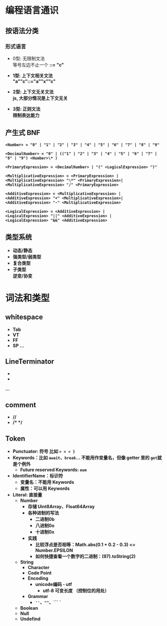 # 编程语言通识

## 按语法分类
### 形式语言
* 0型: 无限制文法<br/>
等号左边不止一个 <a><b> ::= "c"

* 1型: 上下文相关文法<br/>
"a"<b>"c"::="a""x""c"

* 2型: 上下文无关文法<br/>
js, 大部分情况是上下文无关
* 3型: 正则文法<br/>
限制表达能力

## 产生式 BNF

```
<Number> = "0" | "1" | "2" | "3" | "4" | "5" | "6" | "7" | "8" | "9"

<DecimalNumber> = "0" | (("1" | "2" | "3" | "4" | "5" | "6" | "7" | "8" | "9") <Number>\* )

<PrimaryExpression> = <DecimalNumber> | "(" <LogicalExpression> ")"

<MultiplicativeExpression> = <PrimaryExpression> |
<MultiplicativeExpression> "\*" <PrimaryExpression>|
<MultiplicativeExpression> "/" <PrimaryExpression>

<AdditiveExpression> = <MultiplicativeExpression> |
<AdditiveExpression> "+" <MultiplicativeExpression>|
<AdditiveExpression> "-" <MultiplicativeExpression>

<LogicalExpression> = <AdditiveExpression> |
<LogicalExpression> "||" <AdditiveExpression> |
<LogicalExpression> "&&" <AdditiveExpression>

```

## 类型系统
* 动态/静态
* 强类型/弱类型
* 复合类型
* 子类型
   <br>逆变/协变

# 词法和类型

## whitespace
* Tab
* VT
* FF
* SP
...
## LineTerminator
* <LF>
* <CR>
...
## comment
* //
* /* */

##  Token
  - Punctuator: 符号 比如 `> = < }`
  - Keywords：比如 `await`、`break`... 不能用作变量名，但像 getter 里的 `get`就是个例外
    - Future reserved Keywords: `eum`
  - IdentifierName：标识符
    - 变量名：不能用 Keywords
    - 属性：可以用 Keywords
  - Literal: 直接量
    - Number
      - 存储 Uint8Array、Float64Array
      - 各种进制的写法
        - 二进制0b
        - 八进制0o
        - 十进制0x
      - 实践
        - 比较浮点是否相等：Math.abs(0.1 + 0.2 - 0.3) <= Number.EPSILON
        - 如何快捷查看一个数字的二进制：(97).toString(2)
    - String
      - Character
      - Code Point
      - Encoding
        - unicode编码 - utf
          - utf-8 可变长度 （控制位的用处）
      - Grammar
        - `''`、`""`、``` `
    - Boolean
    - Null
    - Undefind